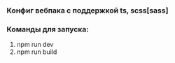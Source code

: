 ### Конфиг вебпака с поддержкой ts, scss[sass]

### Команды для запуска:
1. npm run dev
2. npm run build